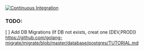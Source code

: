 [![Continuous Integration](https://github.com/GrolimundSolutions/psql_example/actions/workflows/ci.yaml/badge.svg?branch=main)](https://github.com/GrolimundSolutions/psql_example/actions/workflows/ci.yaml)

### TODO:
[ ] Add DB Migrations (If DB not exists, creat one [DEV,PROD])
https://github.com/golang-migrate/migrate/blob/master/database/postgres/TUTORIAL.md
